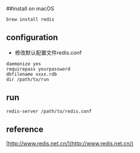 ##install on macOS
```
brew install redis
```

## configuration
- 修改默认配置文件redis.conf

```
daemonize yes
requirepass yourpassword
dbfilename xxxx.rdb
dir /path/to/run

```

## run

```
redis-server /path/to/redis.conf
```

## reference

[http://www.redis.net.cn/](http://www.redis.net.cn/)


